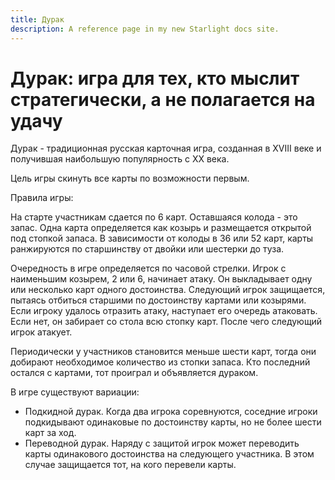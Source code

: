 ```yaml
---
title: Дурак
description: A reference page in my new Starlight docs site.
---
```


# Дурак: игра для тех, кто мыслит стратегически, а не полагается на удачу

Дурак - традиционная русская карточная игра, созданная в XVIII веке и получившая наибольшую популярность с XX века.

Цель игры скинуть все карты по возможности первым.

Правила игры:

На старте участникам сдается по 6 карт. Оставшаяся колода - это запас. Одна карта определяется как козырь и размещается открытой под стопкой запаса. В зависимости от колоды в 36 или 52 карт, карты ранжируются по старшинству от двойки или шестерки до туза.

Очередность в игре определяется по часовой стрелки. Игрок с наименьшим козырем, 2 или 6, начинает атаку. Он выкладывает одну или несколько карт одного достоинства. Следующий игрок защищается, пытаясь отбиться старшими по достоинству картами или козырями. Если игроку удалось отразить атаку, наступает его очередь атаковать. Если нет, он забирает со стола всю стопку карт. После чего следующий игрок атакует.

Периодически у участников становится меньше шести карт, тогда они добирают необходимое количество из стопки запаса. Кто последний остался с картами, тот проиграл и объявляется дураком.

В игре существуют вариации:

- Подкидной дурак. Когда два игрока соревнуются, соседние игроки подкидывают одинаковые по достоинству карты, но не более шести карт за ход.
- Переводной дурак. Наряду с защитой игрок может переводить карты одинакового достоинства на следующего участника. В этом случае защищается тот, на кого перевели карты.